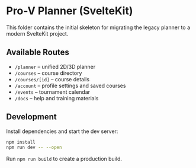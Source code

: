 # Pro-V Planner (SvelteKit)

This folder contains the initial skeleton for migrating the legacy planner
to a modern SvelteKit project.

## Available Routes

- `/planner` – unified 2D/3D planner
- `/courses` – course directory
- `/courses/[id]` – course details
- `/account` – profile settings and saved courses
- `/events` – tournament calendar
- `/docs` – help and training materials

## Development

Install dependencies and start the dev server:

```bash
npm install
npm run dev -- --open
```

Run `npm run build` to create a production build.

